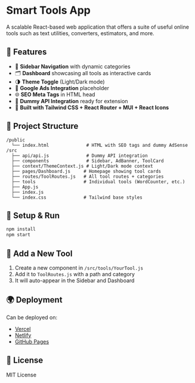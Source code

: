 
# Smart Tools App

A scalable React-based web application that offers a suite of useful online tools such as text utilities, converters, estimators, and more.

## 🚀 Features

- 🧭 **Sidebar Navigation** with dynamic categories
- 🗂️ **Dashboard** showcasing all tools as interactive cards
- 🌗 **Theme Toggle** (Light/Dark mode)
- 📢 **Google Ads Integration** placeholder
- 🌐 **SEO Meta Tags** in HTML head
- 📡 **Dummy API Integration** ready for extension
- 🧱 **Built with Tailwind CSS + React Router + MUI + React Icons**

## 📁 Project Structure

```
/public
  └── index.html              # HTML with SEO tags and dummy AdSense
/src
  ├── api/api.js              # Dummy API integration
  ├── components              # Sidebar, AdBanner, ToolCard
  ├── context/ThemeContext.js # Light/Dark mode context
  ├── pages/Dashboard.js     # Homepage showing tool cards
  ├── routes/ToolRoutes.js   # All tool routes + categories
  ├── tools                  # Individual tools (WordCounter, etc.)
  ├── App.js
  ├── index.js
  └── index.css              # Tailwind base styles
```

## 🧰 Setup & Run

```bash
npm install
npm start
```

## 🔧 Add a New Tool

1. Create a new component in `/src/tools/YourTool.js`
2. Add it to `ToolRoutes.js` with a path and category
3. It will auto-appear in the Sidebar and Dashboard

## 🌍 Deployment

Can be deployed on:
- [Vercel](https://vercel.com/)
- [Netlify](https://netlify.com/)
- [GitHub Pages](https://pages.github.com/)

## 📄 License

MIT License
